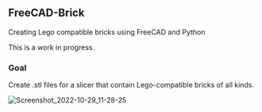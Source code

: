 ## FreeCAD-Brick
Creating Lego compatible bricks using FreeCAD and Python

This is a work in progress.

### Goal
Create .stl files for a slicer that contain Lego-compatible bricks of all kinds.

![Screenshot_2022-10-29_11-28-25](https://user-images.githubusercontent.com/524195/198824259-1a57bcc2-5989-4ca6-b6f5-70de9ff916b3.png)

